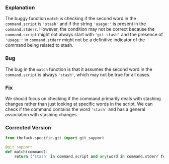 ### Explanation
The buggy function `match` is checking if the second word in the `command.script` is `'stash'` and if the string `'usage:'` is present in the `command.stderr`. However, the condition may not be correct because the `command.script` might not always start with `'git stash'` and the presence of `'usage:'` in `command.stderr` might not be a definitive indicator of the command being related to stash.

### Bug
The bug in the `match` function is that it assumes the second word in the `command.script` is always `'stash'`, which may not be true for all cases.

### Fix
We should focus on checking if the command primarily deals with stashing changes rather than just looking at specific words in the script. We can check if the command contains the word `'stash'` and has a general association with stashing changes.

### Corrected Version
```python
from thefuck.specific.git import git_support

@git_support
def match(command):
    return ('stash' in command.script and any(word in command.stderr for word in ['usage:', 'list', 'show', 'drop']))
```